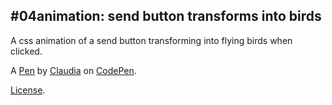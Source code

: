 #04animation: send button transforms into birds
-----------------------------------------------
A css animation of a send button transforming into flying birds when clicked.

A [Pen](https://codepen.io/eyesight/pen/KGEebY) by [Claudia](https://codepen.io/eyesight) on [CodePen](https://codepen.io).

[License](https://codepen.io/eyesight/pen/KGEebY/license).